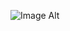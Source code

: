 ![Image Alt](https://github.com/yemyatslot/Arkargaming/blob/d1a0a55866ef9b0f336b5c0fcf9d1d1bcdb6677b/IMG_20250805_142034_724.jpg)
